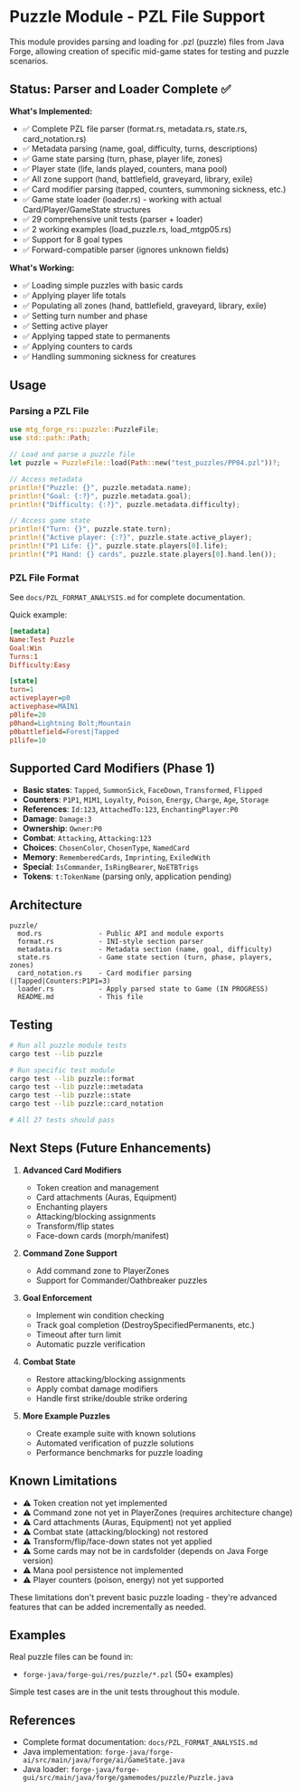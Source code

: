 # Puzzle Module - PZL File Support

This module provides parsing and loading for .pzl (puzzle) files from Java Forge, allowing creation of specific mid-game states for testing and puzzle scenarios.

## Status: Parser and Loader Complete ✅

**What's Implemented:**
- ✅ Complete PZL file parser (format.rs, metadata.rs, state.rs, card_notation.rs)
- ✅ Metadata parsing (name, goal, difficulty, turns, descriptions)
- ✅ Game state parsing (turn, phase, player life, zones)
- ✅ Player state (life, lands played, counters, mana pool)
- ✅ All zone support (hand, battlefield, graveyard, library, exile)
- ✅ Card modifier parsing (tapped, counters, summoning sickness, etc.)
- ✅ Game state loader (loader.rs) - working with actual Card/Player/GameState structures
- ✅ 29 comprehensive unit tests (parser + loader)
- ✅ 2 working examples (load_puzzle.rs, load_mtgp05.rs)
- ✅ Support for 8 goal types
- ✅ Forward-compatible parser (ignores unknown fields)

**What's Working:**
- ✅ Loading simple puzzles with basic cards
- ✅ Applying player life totals
- ✅ Populating all zones (hand, battlefield, graveyard, library, exile)
- ✅ Setting turn number and phase
- ✅ Setting active player
- ✅ Applying tapped state to permanents
- ✅ Applying counters to cards
- ✅ Handling summoning sickness for creatures

## Usage

### Parsing a PZL File

```rust
use mtg_forge_rs::puzzle::PuzzleFile;
use std::path::Path;

// Load and parse a puzzle file
let puzzle = PuzzleFile::load(Path::new("test_puzzles/PP04.pzl"))?;

// Access metadata
println!("Puzzle: {}", puzzle.metadata.name);
println!("Goal: {:?}", puzzle.metadata.goal);
println!("Difficulty: {:?}", puzzle.metadata.difficulty);

// Access game state
println!("Turn: {}", puzzle.state.turn);
println!("Active player: {:?}", puzzle.state.active_player);
println!("P1 Life: {}", puzzle.state.players[0].life);
println!("P1 Hand: {} cards", puzzle.state.players[0].hand.len());
```

### PZL File Format

See `docs/PZL_FORMAT_ANALYSIS.md` for complete documentation.

Quick example:
```ini
[metadata]
Name:Test Puzzle
Goal:Win
Turns:1
Difficulty:Easy

[state]
turn=1
activeplayer=p0
activephase=MAIN1
p0life=20
p0hand=Lightning Bolt;Mountain
p0battlefield=Forest|Tapped
p1life=10
```

## Supported Card Modifiers (Phase 1)

- **Basic states**: `Tapped`, `SummonSick`, `FaceDown`, `Transformed`, `Flipped`
- **Counters**: `P1P1`, `M1M1`, `Loyalty`, `Poison`, `Energy`, `Charge`, `Age`, `Storage`
- **References**: `Id:123`, `AttachedTo:123`, `EnchantingPlayer:P0`
- **Damage**: `Damage:3`
- **Ownership**: `Owner:P0`
- **Combat**: `Attacking`, `Attacking:123`
- **Choices**: `ChosenColor`, `ChosenType`, `NamedCard`
- **Memory**: `RememberedCards`, `Imprinting`, `ExiledWith`
- **Special**: `IsCommander`, `IsRingBearer`, `NoETBTrigs`
- **Tokens**: `t:TokenName` (parsing only, application pending)

## Architecture

```
puzzle/
  mod.rs              - Public API and module exports
  format.rs           - INI-style section parser
  metadata.rs         - Metadata section (name, goal, difficulty)
  state.rs            - Game state section (turn, phase, players, zones)
  card_notation.rs    - Card modifier parsing (|Tapped|Counters:P1P1=3)
  loader.rs           - Apply parsed state to Game (IN PROGRESS)
  README.md           - This file
```

## Testing

```bash
# Run all puzzle module tests
cargo test --lib puzzle

# Run specific test module
cargo test --lib puzzle::format
cargo test --lib puzzle::metadata
cargo test --lib puzzle::state
cargo test --lib puzzle::card_notation

# All 27 tests should pass
```

## Next Steps (Future Enhancements)

1. **Advanced Card Modifiers**
   - Token creation and management
   - Card attachments (Auras, Equipment)
   - Enchanting players
   - Attacking/blocking assignments
   - Transform/flip states
   - Face-down cards (morph/manifest)

2. **Command Zone Support**
   - Add command zone to PlayerZones
   - Support for Commander/Oathbreaker puzzles

3. **Goal Enforcement**
   - Implement win condition checking
   - Track goal completion (DestroySpecifiedPermanents, etc.)
   - Timeout after turn limit
   - Automatic puzzle verification

4. **Combat State**
   - Restore attacking/blocking assignments
   - Apply combat damage modifiers
   - Handle first strike/double strike ordering

5. **More Example Puzzles**
   - Create example suite with known solutions
   - Automated verification of puzzle solutions
   - Performance benchmarks for puzzle loading

## Known Limitations

- ⚠️ Token creation not yet implemented
- ⚠️ Command zone not yet in PlayerZones (requires architecture change)
- ⚠️ Card attachments (Auras, Equipment) not yet applied
- ⚠️ Combat state (attacking/blocking) not restored
- ⚠️ Transform/flip/face-down states not yet applied
- ⚠️ Some cards may not be in cardsfolder (depends on Java Forge version)
- ⚠️ Mana pool persistence not implemented
- ⚠️ Player counters (poison, energy) not yet supported

These limitations don't prevent basic puzzle loading - they're advanced features
that can be added incrementally as needed.

## Examples

Real puzzle files can be found in:
- `forge-java/forge-gui/res/puzzle/*.pzl` (50+ examples)

Simple test cases are in the unit tests throughout this module.

## References

- Complete format documentation: `docs/PZL_FORMAT_ANALYSIS.md`
- Java implementation: `forge-java/forge-ai/src/main/java/forge/ai/GameState.java`
- Java loader: `forge-java/forge-gui/src/main/java/forge/gamemodes/puzzle/Puzzle.java`
